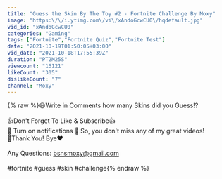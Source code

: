 ```yaml
---
title: "Guess the Skin By The Toy #2 - Fortnite Challenge By Moxy"
image: "https:\/\/i.ytimg.com\/vi\/xAndoGcwCU0\/hqdefault.jpg"
vid_id: "xAndoGcwCU0"
categories: "Gaming"
tags: ["Fortnite","Fortnite Quiz","Fortnite Test"]
date: "2021-10-19T01:50:05+03:00"
vid_date: "2021-10-18T17:55:39Z"
duration: "PT2M25S"
viewcount: "16121"
likeCount: "305"
dislikeCount: "7"
channel: "Moxy"
---
```

{% raw %}😃Write in Comments how many Skins did you Guess!?<br /><br />👍Don't Forget To Like &amp; Subscribe👍<br />🔔 Turn on notifications 🔔 So, you don't miss any of my great videos!<br />🙏Thank You! Bye❤️<br /><br />Any Questions: bsnsmoxy@gmail.com<br /><br />#fortnite #guess #skin #challenge{% endraw %}
